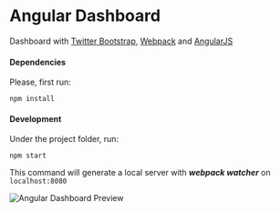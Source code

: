 # Angular Dashboard

Dashboard with [Twitter Bootstrap](http://getbootstrap.com/), [Webpack](http://webpack.github.io/) and [AngularJS](https://angularjs.org/)

#### Dependencies

Please, first run:

```
npm install
```

#### Development

Under the project folder, run:

```
npm start
```

This command will generate a local server with ***webpack watcher*** on `localhost:8080`

![Angular Dashboard Preview](https://dl.dropboxusercontent.com/s/fw44z8o1e7k7v9w/dashboard%20%281%29.png)

